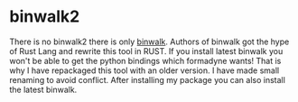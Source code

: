 # binwalk2

There is no binwalk2 there is only [binwalk][01]. Authors of binwalk got the
hype of Rust Lang and rewrite this tool in RUST. If you install latest binwalk
you won't be able to get the python bindings which formadyne wants! That is
why I have repackaged this tool with an older version. I have made small
renaming to avoid conflict. After installing my package you can also install
the latest binwalk.

[01]: https://github.com/ReFirmLabs/binwalk
